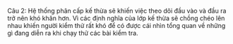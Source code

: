 Câu 2:
Hệ thống phân cấp kế thừa sẽ khiến việc theo dõi đầu vào và đầu ra trở nên khó khăn hơn. Vì các định
nghĩa của lớp kế thừa sẽ chồng chéo lên nhau khiến người kiểm thử rất khó để có được cái nhìn tổng quan
về những gì đang diễn ra khi chạy thử các bài kiểm tra.